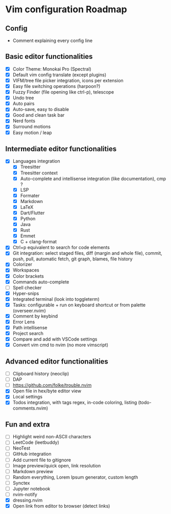 # Vim configuration Roadmap

## Config

- Comment explaining every config line

## Basic editor functionalities

- [X] Color Theme: Monokai Pro (Spectral)
- [X] Default vim config translate (except plugins)
- [X] VIFM/tree file picker integration, icons per extension
- [X] Easy file switching operations (harpoon?)
- [X] Fuzzy Finder (file opening like ctrl-p), telescope
- [X] Undo tree
- [X] Auto pairs
- [X] Auto-save, easy to disable
- [X] Good and clean task bar
- [X] Nerd fonts
- [X] Surround motions
- [X] Easy motion / leap

## Intermediate editor functionalities

- [X] Languages integration
  - [X] Treesitter
  - [X] Treesitter context
  - [X] Auto-complete and intellisense integration (like documentation), cmp ?
  - [X] LSP
  - [X] Formater
  - [X] Markdown
  - [X] LaTeX
  - [X] Dart/Flutter
  - [X] Python
  - [X] Java
  - [X] Rust
  - [X] Emmet
  - [X] C + clang-format

- [X] Ctrl+p equivalent to search for code elements
- [X] Git integration: select staged files, diff (margin and whole file), commit, push, pull, automatic fetch, git graph, blames, file history
- [X] Colorizer
- [X] Workspaces
- [X] Color brackets
- [X] Commands auto-complete
- [ ] Spell checker
- [X] Hyper-snips
- [X] Integrated terminal (look into toggleterm)
- [X] Tasks: configurable + run on keyboard shortcut or from palette (overseer.nvim)
- [X] Comment by keybind
- [X] Error Lens
- [X] Path intellisense
- [X] Project search
- [X] Compare and add with VSCode settings
- [X] Convert vim cmd to nvim (no more vimscript)

## Advanced editor functionalities

- [ ] Clipboard history (neoclip)
- [ ] DAP
- [ ] https://github.com/folke/trouble.nvim
- [X] Open file in hex/byte editor view
- [X] Local settings
- [X] Todos integration, with tags regex, in-code coloring, listing (todo-comments.nvim)

## Fun and extra

- [ ] Highlight weird non-ASCII characters
- [ ] LeetCode (leetbuddy)
- [ ] NeoTest
- [ ] GitHub integration
- [ ] Add current file to gitignore
- [ ] Image preview/quick open, link resolution
- [ ] Markdown preview
- [ ] Random everything, Lorem Ipsum generator, custom length
- [ ] Synctex
- [ ] Jupyter notebook
- [ ] nvim-notify
- [X] dressing.nvim
- [X] Open link from editor to browser (detect links)
